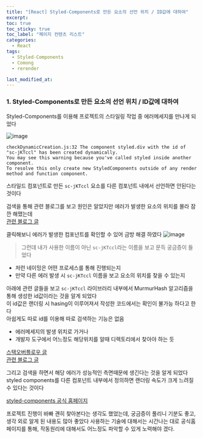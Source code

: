 ```yaml
---
title: "[React] Styled-Components로 만든 요소의 선언 위치 / ID값에 대하여"
excerpt:
toc: true
toc_sticky: true
toc_label: "페이지 컨텐츠 리스트"
categories:
  - React
tags:
  - Styled-Components
  - Comong
  - rerender

last_modified_at:
---
```


### **1. Styled-Components로 만든 요소의 선언 위치 / ID값에 대하여**

Styled-Components를 이용해 프로젝트의 스타일링 작업 중 에러메세지를 만나게 되었다

![image](https://user-images.githubusercontent.com/86667412/154794972-99560c3c-5d7a-4360-af36-5bd8ffc55660.png)

```
checkDynamicCreation.js:32 The component styled.div with the id of "sc-jKTccl" has been created dynamically.
You may see this warning because you've called styled inside another component.
To resolve this only create new StyledComponents outside of any render method and function component.
```

스타일드 컴포넌트로 만든 `sc-jKTccl` 요소를 다른 컴포넌트 내에서 선언하면 안된다는 것이다

검색을 통해 관련 블로그를 보고 원인은 알았지만 에러가 발생한 요소의 위치를 몰라 잠깐 해맸는데  
[관련 블로그 글](https://letsgojieun.tistory.com/m/120)

클릭해보니 에러가 발생한 컴포넌트를 확인할 수 있어 금방 해결 하였다
![image](https://user-images.githubusercontent.com/86667412/154795074-1d67481b-b1a2-4981-a0d4-9b7da86d1bdb.png)

> 그런데 내가 사용한 이름이 아닌 `sc-jKTccl`라는 이름을 보고 문득 궁금증이 들었다

- 저런 네이밍은 어떤 프로세스를 통해 진행되는지
- 만약 다른 에러 발생 시 `sc-jKTccl` 이름을 보고 요소의 위치를 찾을 수 있는지

아래에 관련 글들을 보고 `sc-jKTccl` 라이브러리 내부에서 MurmurHash 알고리즘을 통해 생성한 id값이라는 것을 알게 되었다  
이 id값은 랜더링 시 hasing이 이루어져서 작성한 코드에서는 확인이 불가능 하다고 한다  
아쉽게도 따로 id를 이용해 따로 검색하는 기능은 없음

- 에러메세지의 발생 위치로 가거나
- 개발자 도구에서 어느정도 해당위치를 알때 디렉토리에서 찾아야 하는 듯

[스택오버플로우 글](https://stackoverflow.com/questions/59961697/random-classes-getting-displayed-when-we-use-styled-components)  
[관련 블로그 글](https://john015.netlify.app/styled-components%EB%8A%94-%EC%96%B4%EB%96%BB%EA%B2%8C-%EB%8F%99%EC%9E%91%ED%95%A0%EA%B9%8C#styled-components%EC%9D%98-%EB%82%B4%EB%B6%80-%EB%8F%99%EC%9E%91%EC%9B%90%EB%A6%AC)

그리고 검색을 하면서 해당 에러가 성능적인 측면때문에 생긴다는 것을 알게 되었다
styled components를 다른 컴포넌트 내부에서 정의하면 랜더링 속도가 크게 느려질 수 있다는 것이다

[styled-components 공식 홈페이지](https://styled-components.com/docs/basics#coming-from-css)

프로젝트 진행이 바빠 괜히 찾아본다는 생각도 했었는데, 궁금증이 풀리니 기분도 좋고, 생각 외로 알게 된 내용도 많아 좋았다
사용하는 기술에 대해서는 시간나는 대로 공식홈페이지를 통해, 작동원리에 대해서도 어느정도 파악할 수 있게 노력해야 겠다.
